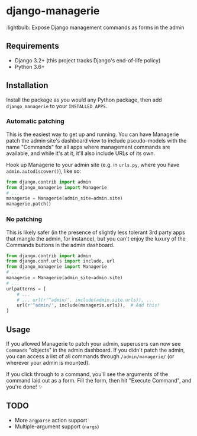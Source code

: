 django-managerie
================

:lightbulb: Expose Django management commands as forms in the admin

Requirements
------------

* Django 3.2+ (this project tracks Django's end-of-life policy)
* Python 3.6+

Installation
------------

Install the package as you would any Python package, then add `django_managerie` to your `INSTALLED_APPS`.

### Automatic patching

This is the easiest way to get up and running. You can have Managerie patch the admin site's dashboard view to include pseudo-models with the name "Commands" for all apps where management commands are available, and while it's at it, it'll also include URLs of its own.

Hook up Managerie to your admin site (e.g. in `urls.py`, where you have `admin.autodiscover()`), like so:

```python
from django.contrib import admin
from django_managerie import Managerie
# ...
managerie = Managerie(admin_site=admin.site)
managerie.patch()
```

### No patching

This is likely safer (in the presence of slightly less tolerant 3rd party apps that mangle the admin, for instance), but you can't enjoy the luxury of the Commands buttons in the admin dashboard.

```python
from django.contrib import admin
from django.conf.urls import include, url
from django_managerie import Managerie
# ...
managerie = Managerie(admin_site=admin.site)
# ...
urlpatterns = [
    # ...
    # ... url(r'^admin/', include(admin.site.urls)), ...
    url(r'^admin/', include(managerie.urls)),  # Add this!
]
```


Usage
-----

If you allowed Managerie to patch your admin, superusers can now see `Commands` "objects" in the admin dashboard.
If you didn't patch the admin, you can access a list of all commands through `/admin/managerie/` (or wherever your
admin is mounted).

If you click through to a command, you'll see the arguments of the command laid out as a form.
Fill the form, then hit "Execute Command", and you're done! :sparkles:

TODO
----

* More `argparse` action support
* Multiple-argument support (`nargs`)
